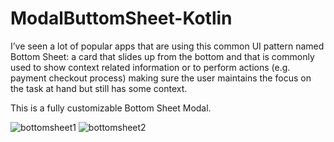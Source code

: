 # ModalButtomSheet-Kotlin
I’ve seen a lot of popular apps that are using this common UI pattern named Bottom Sheet: a card that slides up from the bottom and that is commonly used to show context related information or to perform actions (e.g. payment checkout process) making sure the user maintains the focus on the task at hand but still has some context.

This is a fully customizable Bottom Sheet Modal.

![bottomsheet1](https://user-images.githubusercontent.com/58428980/132251539-b4fe92e0-0c59-4023-ab93-8e75c64fcfcb.PNG)
![bottomsheet2](https://user-images.githubusercontent.com/58428980/132251562-061c52b9-e99e-48d2-bb40-d5a6749acb9a.PNG)
